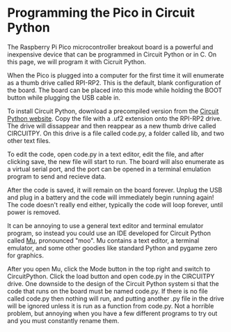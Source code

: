 # Programming the Pico in Circuit Python

The Raspberry Pi Pico microcontroller breakout board is a powerful and inexpensive device that can be programmed in Circuit Python or in C. On this page, we will program it with Cicruit Python.

When the Pico is plugged into a computer for the first time it will enumerate as a thumb drive called RPI-RP2. This is the default, blank configuration of the board. The board can be placed into this mode while holding the BOOT button while plugging the USB cable in. 

To install Circuit Python, download a precompiled version from the [Circuit Python website](https://circuitpython.org/board/raspberry_pi_pico_w/). Copy the file with a .uf2 extension onto the RPI-RP2 drive. The drive will dissappear and then reappear as a new thumb drive called CIRCUITPY. On this drive is a file called code.py, a folder called lib, and two other text files.

To edit the code, open code.py in a text editor, edit the file, and after clicking save, the new file will start to run. The board will also enumerate as a virtual serial port, and the port can be opened in a terminal emulation program to send and recieve data.

After the code is saved, it will remain on the board forever. Unplug the USB and plug in a battery and the code will immediately begin running again! The code doesn't really end either, typically the code will loop forever, until power is removed.

It can be annoying to use a general text editor and terminal emulator program, so instead you could use an IDE developed for Circuit Python called [Mu](https://codewith.mu/), pronounced "moo". Mu contains a text editor, a terminal emulator, and some other goodies like standard Python and pygame zero for graphics.

After you open Mu, click the Mode button in the top right and switch to CircuitPython. Click the load button and open code.py in the CIRCUITPY drive. One downside to the design of the Circuit Python system si that the code that runs on the board must be named code.py. If there is no file called code.py then nothing will run, and putting another .py file in the drive will be ignored unless it is run as a function from code.py. Not a horrible problem, but annoying when you have a few different programs to try out and you must constantly rename them.




